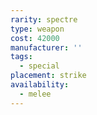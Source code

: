 ```yaml
---
rarity: spectre
type: weapon
cost: 42000
manufacturer: ''
tags:
  - special
placement: strike
availability:
  - melee
---
```

